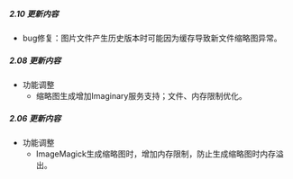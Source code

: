 ##### 2.10 更新内容
- bug修复：图片文件产生历史版本时可能因为缓存导致新文件缩略图异常。

##### 2.08 更新内容
- 功能调整
    - 缩略图生成增加Imaginary服务支持；文件、内存限制优化。

##### 2.06 更新内容
- 功能调整
    - ImageMagick生成缩略图时，增加内存限制，防止生成缩略图时内存溢出。
